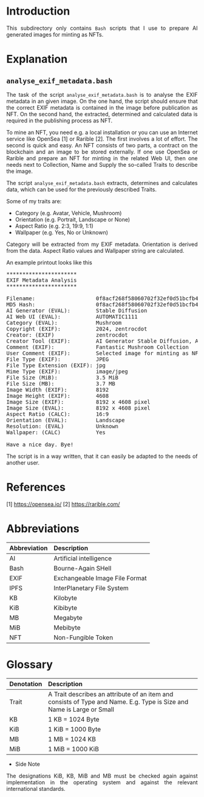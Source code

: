 # Introduction

<p align="justify">This subdirectory only contains <code>Bash</code> scripts that I use to prepare AI generated images for minting as NFTs.</p> 

# Explanation

## <code>analyse_exif_metadata.bash</code>

<p align="justify">The task of the script <code>analyse_exif_metadata.bash</code> is to analyse the EXIF metadata in an given image. On the one hand, the script should ensure that the correct EXIF metadata is contained in the image before publication as NFT. On the second hand, the extracted, determined and calculated data is required in the publishing process as NFT.</p> 

<p align="justify">To mine an NFT, you need e.g. a local installation or you can use an Internet service like OpenSea [1] or Rarible [2]. The first involves a lot of effort. The second is quick and easy. An NFT consists of two parts, a contract on the blockchain and an image to be stored externally. If one use OpenSea or Rarible and prepare an NFT for minting in the related Web UI, then one needs next to Collection, Name and Supply the so-called Traits to describe the image.</p> 

<p align="justify">The script <code>analyse_exif_metadata.bash</code> extracts, determines and calculates data, which can be used for the previously described Traits.</p>

Some of my traits are:
- Category (e.g. Avatar, Vehicle, Mushroom)
- Orientation (e.g. Portrait, Landscape or None)
- Aspect Ratio (e.g. 2:3, 19:9, 1:1)
- Wallpaper (e.g. Yes, No or Unknown)

<p align="justify">Category will be extracted from my EXIF metadata. Orientation is derived from the data. Aspect Ratio values and Wallpaper string are calculated.</p>   

An example printout looks like this

<pre>
**********************
EXIF Metadata Analysis
**********************

Filename:                   0f8acf268f58060702f32ef0d51bcfb4.jpg
MD5 Hash:                   0f8acf268f58060702f32ef0d51bcfb4
AI Generator (EVAL):        Stable Diffusion
AI Web UI (EVAL):           AUTOMATIC1111
Category (EVAL):            Mushroom
Copyright (EXIF):           2024, zentrocdot
Creator: (EXIF)             zentrocdot
Creator Tool (EXIF):        AI Generator Stable Diffusion, AI WebUI AUTOMATIC1111
Comment (EXIF):             Fantastic Mushroom Collection
User Comment (EXIF):        Selected image for minting as NFT
File Type (EXIF):           JPEG
File Type Extension (EXIF): jpg
Mime Type (EXIF):           image/jpeg
File Size (MiB):            3.5 MiB
File Size (MB):             3.7 MB
Image Width (EXIF):         8192
Image Height (EXIF):        4608
Image Size (EXIF):          8192 x 4608 pixel
Image Size (EVAL):          8192 x 4608 pixel
Aspect Ratio (CALC):        16:9
Orientation (EVAL):         Landscape
Resolution: (EVAL)          Unknown
Wallpaper: (CALC)           Yes

Have a nice day. Bye!</pre>

<p align="justify">The script is in a way written, that it can easily be adapted to the needs of another user.</p>

# References

[1] https://opensea.io/
[2] https://rarible.com/

# Abbreviations

Abbreviation | Description
:----|:------------------------------|
AI   | Artificial intelligence
Bash | Bourne-Again SHell
EXIF | Exchangeable Image File Format 
IPFS | InterPlanetary File System
KB   | Kilobyte
KiB  | Kibibyte
MB   | Megabyte
MiB  | Mebibyte
NFT  | Non-Fungible Token

# Glossary

Denotation | Description
:-----|:---------------------------------------------------------------------------------------------------------------------|
Trait | A Trait describes an attribute of an item and consists of Type and Name. E.g. Type is Size and Name is Large or Small 
KB    | 1 KB = 1024 Byte
KiB   | 1 KiB = 1000 Byte
MB    | 1 MB = 1024 KB
MiB   | 1 MiB = 1000 KiB

* Side Note

<p align="justify">The designations KiB, KB, MiB and MB must be checked again against implementation in the operating system and against the relevant international standards.</p>

